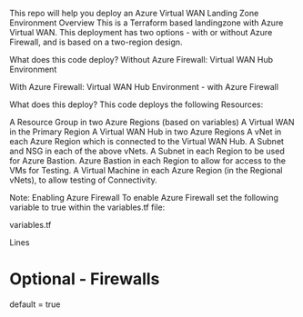 This repo will help you deploy an Azure Virtual WAN Landing Zone Environment
Overview
This is a Terraform based landingzone with Azure Virtual WAN. This deployment has two options - with or without Azure Firewall, and is based on a two-region design.

What does this code deploy?
Without Azure Firewall:
Virtual WAN Hub Environment

With Azure Firewall:
Virtual WAN Hub Environment - with Azure Firewall

What does this deploy?
This code deploys the following Resources:

A Resource Group in two Azure Regions (based on variables)
A Virtual WAN in the Primary Region
A Virtual WAN Hub in two Azure Regions
A vNet in each Azure Region which is connected to the Virtual WAN Hub.
A Subnet and NSG in each of the above vNets.
A Subnet in each Region to be used for Azure Bastion.
Azure Bastion in each Region to allow for access to the VMs for Testing.
A Virtual Machine in each Azure Region (in the Regional vNets), to allow testing of Connectivity.

Note: Enabling Azure Firewall
To enable Azure Firewall set the following variable to true within the variables.tf file:

variables.tf

Lines

 # Optional - Firewalls 
default     = true
